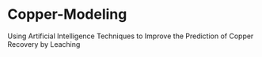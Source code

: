 # Copper-Modeling
Using Artificial Intelligence Techniques to Improve the Prediction of Copper Recovery by Leaching
